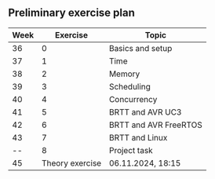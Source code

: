 ## Preliminary exercise plan

| Week | Exercise |	Topic |
| ---- | -------- | ----- |
| 36 | 0 |	Basics and setup |
| 37 | 1 | Time |
| 38 | 2 | Memory |
| 39 | 3 | Scheduling |
| 40 | 4 | Concurrency |
| 41 | 5 | BRTT and AVR UC3 |
| 42 | 6 | BRTT and AVR FreeRTOS |
| 43 | 7 | BRTT and Linux |
| -- | 8 | Project task |
| 45 | Theory exercise | 06.11.2024, 18:15 |
